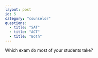 ```yaml
---
layout: post
id: 5
category: "counselor"
questions:
  - title: "SAT"
  - title: "ACT"
  - title: "Both"
---
```

Which exam do most of your students take?
